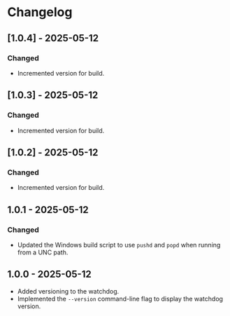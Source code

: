 # Changelog

## [1.0.4] - 2025-05-12
### Changed
- Incremented version for build.
## [1.0.3] - 2025-05-12
### Changed
- Incremented version for build.

## [1.0.2] - 2025-05-12
### Changed
- Incremented version for build.

## 1.0.1 - 2025-05-12
### Changed
- Updated the Windows build script to use `pushd` and `popd` when running from a UNC path.

## 1.0.0 - 2025-05-12
- Added versioning to the watchdog.
- Implemented the `--version` command-line flag to display the watchdog version.